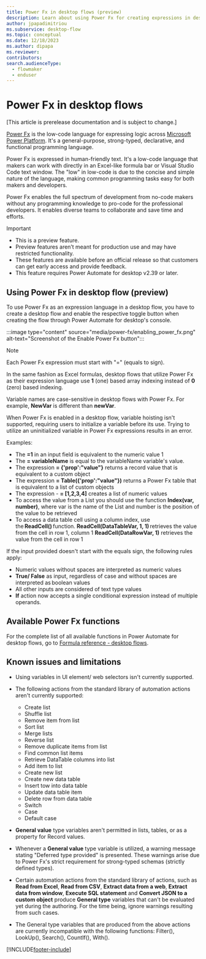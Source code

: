 ```yaml
---
title: Power Fx in desktop flows (preview)
description: Learn about using Power Fx for creating expressions in desktop flows
author: jpapadimitriou
ms.subservice: desktop-flow
ms.topic: conceptual
ms.date: 12/18/2023
ms.author: dipapa
ms.reviewer: 
contributors: 
search.audienceType: 
  - flowmaker
  - enduser
---
```


# Power Fx in desktop flows

[This article is prerelease documentation and is subject to change.]

[Power Fx](/power-platform/power-fx/overview) is the low-code language for expressing logic across [Microsoft Power Platform](/power-platform). It's a general-purpose, strong-typed, declarative, and functional programming language.

Power Fx is expressed in human-friendly text. It's a low-code language that makers can work with directly in an Excel-like formula bar or Visual Studio Code text window. The "low" in low-code is due to the concise and simple nature of the language, making common programming tasks easy for both makers and developers.

Power Fx enables the full spectrum of development from no-code makers without any programming knowledge to pro-code for the professional developers. It enables diverse teams to collaborate and save time and efforts.

> [!IMPORTANT]
> - This is a preview feature.
> - Preview features aren’t meant for production use and may have restricted functionality.
> - These features are available before an official release so that customers can get early access and provide feedback.
> - This feature requires Power Automate for desktop v2.39 or later.

## Using Power Fx in desktop flow (preview)

To use Power Fx as an expression language in a desktop flow, you have to create a desktop flow and enable the respective toggle button when creating the flow through Power Automate for desktop's console.

:::image type="content" source="media/power-fx/enabling_power_fx.png" alt-text="Screenshot of the Enable Power Fx button":::

> [!NOTE]
> Each Power Fx expression must start with "=" (equals to sign). 

In the same fashion as Excel formulas, desktop flows that utilize Power Fx as their expression language use **1** (one) based array indexing instead of **0** (zero) based indexing.  

Variable names are case-sensitive in desktop flows with Power Fx. For example, **NewVar** is different than **newVar**. 

When Power Fx is enabled in a desktop flow, variable hoisting isn't supported, requiring users to initialize a variable before its use. Trying to utilize an uninitialized variable in Power Fx expressions results in an error. 
 
Examples: 

- The **=1** in an input field is equivalent to the numeric value 1  
- The **= variableName** is equal to the variableName variable's value.  
- The expression  **= {'prop':"value"}** returns a record value that is equivalent to a custom object  
- The expression **= Table({'prop':"value"})** returns a Power Fx table that is equivalent to a list of custom objects  
- The expression - **= [1,2,3,4]** creates a list of numeric values
- To access the value from a List you should use the function **Index(var, number)**, where var is the name of the List and number is the position of the value to be retrieved  
- To access a data table cell using a column index, use the **ReadCell()** function. 
**ReadCell(DataTableVar, 1, 1)** retrieves the value from the cell in row 1, column 1
**ReadCell(DataRowVar, 1)** retrieves the value from the cell in row 1  


If the input provided doesn't start with the equals sign, the following rules apply:
- Numeric values without spaces are interpreted as numeric values 
- **True/ False** as input, regardless of case and without spaces are interpreted as boolean values 
- All other inputs are considered of text type values 
- **If** action now accepts a single conditional expression instead of multiple operands.

## Available Power Fx functions 

For the complete list of all available functions in Power Automate for desktop flows, go to [Formula reference - desktop flows](/power-platform/power-fx/formula-reference-desktop-flows).

## Known issues and limitations 

- Using variables in UI element/ web selectors isn't currently supported. 
- The following actions from the standard library of automation actions aren't currently supported: 
  - Create list
  - Shuffle list
  - Remove item from list
  - Sort list
  - Merge lists
  - Reverse list
  - Remove duplicate items from list
  - Find common list items
  - Retrieve DataTable columns into list
  - Add item to list
  - Create new list
  - Create new data table
  - Insert tow into data table
  - Update data table item
  - Delete row from data table
  - Switch
  - Case
  - Default case

- **General value** type variables aren't permitted in lists, tables, or as a property for Record values.
- Whenever a **General value** type variable is utilized, a warning message stating "Deferred type provided" is presented. These warnings arise due to Power Fx's strict requirement for strong-typed schemas (strictly defined types). 
- Certain automation actions from the standard library of actions, such as **Read from Excel**, **Read from CSV**, **Extract data from a web**, **Extract data from window**, **Execute SQL statement** and **Convert JSON to a custom object** produce **General type** variables that can't be evaluated yet during the authoring. For the time being, ignore warnings resulting from such cases. 
- The General type variables that are produced from the above actions are currently incompatible with the following functions: Filter(), LookUp(), Search(), CountIf(), With(). 



[!INCLUDE[footer-include](../includes/footer-banner.md)]
